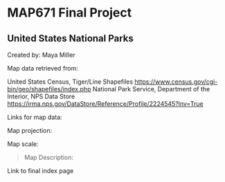 # MAP671 Final Project
## United States National Parks
Created by: Maya Miller

Map data retrieved from:

United States Census, Tiger/Line Shapefiles https://www.census.gov/cgi-bin/geo/shapefiles/index.php
National Park Service, Department of the Interior, NPS Data Store https://irma.nps.gov/DataStore/Reference/Profile/2224545?lnv=True

Links for map data:

Map projection:

Map scale:


>Map Description:

Link to final index page
